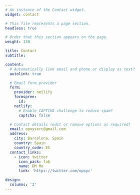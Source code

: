 ```yaml
---
# An instance of the Contact widget.
widget: contact

# This file represents a page section.
headless: true

# Order that this section appears on the page.
weight: 130

title: Contact
subtitle:

content:
  # Automatically link email and phone or display as text?
  autolink: true

  # Email form provider
  form:
    provider: netlify
    formspree:
      id:
    netlify:
      # Enable CAPTCHA challenge to reduce spam?
      captcha: false

  # Contact details (edit or remove options as required)
  email: opoyserc@gmail.com
  address:
    city: Barcelona, Spain
    country: Spain
    country_code: ES
  contact_links:
    - icon: twitter
      icon_pack: fab
      name: DM Me
      link: 'https://twitter.com/opoyc'

design:
  columns: '2'
---
```

